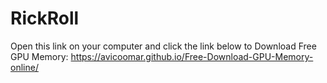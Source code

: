 # RickRoll
Open this link on your computer and click the link below to Download Free GPU Memory:
https://avicoomar.github.io/Free-Download-GPU-Memory-online/
